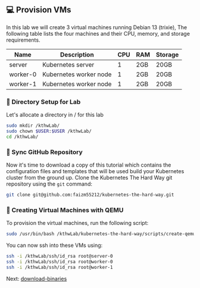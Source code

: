 ## 💻 Provision VMs

In this lab we will create 3 virtual machines running Debian 13 (trixie), The following table lists the four machines and their CPU, memory, and storage requirements.

| Name      | Description            | CPU | RAM   | Storage |
|-----------|------------------------|-----|-------|---------|
| server    | Kubernetes server      | 1   | 2GB   | 20GB    |
| worker-0  | Kubernetes worker node | 1   | 2GB   | 20GB    |
| worker-1  | Kubernetes worker node | 1   | 2GB   | 20GB    |

### 📁 Directory Setup for Lab

Let's allocate a directory in / for this lab

```bash
sudo mkdir /kthwLab/
sudo chown $USER:$USER /kthwLab/
cd /kthwLab/
```

### 🔄 Sync GitHub Repository

Now it's time to download a copy of this tutorial which contains the configuration files and templates that will be used build your Kubernetes cluster from the ground up. Clone the Kubernetes The Hard Way git repository using the `git` command:

```bash
git clone git@github.com:faizm55212/kubernetes-the-hard-way.git
```

### 🚀 Creating Virtual Machines with QEMU

To provision the virtual machines, run the following script:

```bash
sudo /usr/bin/bash /kthwLab/kubernetes-the-hard-way/scripts/create-qemu-vms.sh
```
You can now ssh into these VMs using:
```bash
ssh -i /kthwLab/ssh/id_rsa root@server-0
ssh -i /kthwLab/ssh/id_rsa root@worker-0
ssh -i /kthwLab/ssh/id_rsa root@worker-1
```

Next: [download-binaries](02-download-binaries.md)
